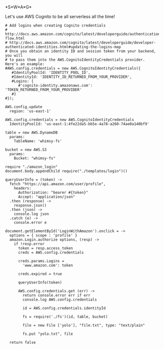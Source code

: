 \*S\*W\*A\*G\*

Let's use AWS Cognito to be all serverless all the time!

    # Add logins when creating Cognito credentials
    # http://docs.aws.amazon.com/cognito/latest/developerguide/authentication-flow.html
    # http://docs.aws.amazon.com/cognito/latest/developerguide/developer-authenticated-identities.html#updating-the-logins-map
    # Once you obtain an identity ID and session token from your backend, you will
    # to pass them into the AWS.CognitoIdentityCredentials provider. Here's an example:
    #AWS.config.credentials = new AWS.CognitoIdentityCredentials({
       #IdentityPoolId: 'IDENTITY_POOL_ID',
       #IdentityId: 'IDENTITY_ID_RETURNED_FROM_YOUR_PROVIDER',
       #Logins: {
          #'cognito-identity.amazonaws.com': 'TOKEN_RETURNED_FROM_YOUR_PROVIDER'
       #}
    #});

    AWS.config.update
      region: 'us-east-1'

    AWS.config.credentials = new AWS.CognitoIdentityCredentials
      IdentityPoolId: 'us-east-1:4fe22da5-bb5e-4a78-a260-74ae0a140bf9'

    table = new AWS.DynamoDB
      params:
        TableName: 'whimsy-fs'

    bucket = new AWS.S3
      params:
        Bucket: "whimsy-fs"

    require "./amazon_login"
    document.body.appendChild require("./templates/login")()

    queryUserInfo = (token) ->
      fetch "https://api.amazon.com/user/profile",
        headers:
          Authorization: "bearer #{token}"
          Accept: "application/json"
      .then (response) ->
        response.json()
      .then (json) ->
        console.log json
      .catch (e) ->
        console.error e

    document.getElementById('LoginWithAmazon').onclick = ->
      options = { scope : 'profile' }
      amazon.Login.authorize options, (resp) ->
        if !resp.error
          token = resp.access_token
          creds = AWS.config.credentials

          creds.params.Logins =
            'www.amazon.com': token

          creds.expired = true

          queryUserInfo(token)

          AWS.config.credentials.get (err) ->
            return console.error err if err
            console.log AWS.config.credentials

            id = AWS.config.credentials.identityId

            fs = require('./fs')(id, table, bucket)

            file = new File ['yolo'], "file.txt", type: "text/plain"

            fs.put "yolo.txt", file

      return false
